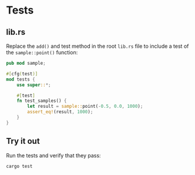 # Tests

## lib.rs

Replace the `add()` and test method in the root `lib.rs` file to include a test of the `sample::point()` function:

```rust
pub mod sample;

#[cfg(test)]
mod tests {
    use super::*;

    #[test]
    fn test_samples() {
        let result = sample::point(-0.5, 0.0, 1000);
        assert_eq!(result, 1000);
    }
}
```

## Try it out

Run the tests and verify that they pass:

```bash
cargo test
```
